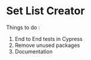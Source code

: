 # Set List Creator

Things to do :
1) End to End tests in Cypress
2) Remove unused packages
3) Documentation